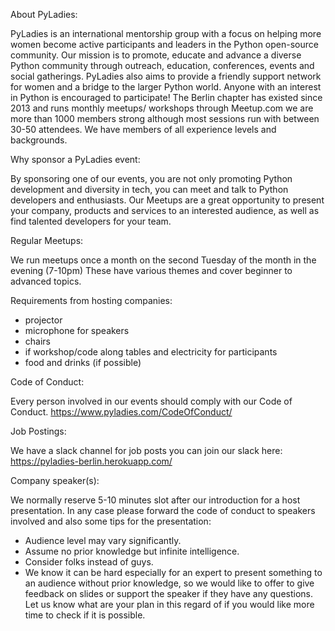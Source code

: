 About PyLadies:

PyLadies is an international mentorship group with a focus on helping more women become active participants and leaders in the Python open-source community. Our mission is to promote, educate and advance a diverse Python community through outreach, education, conferences, events and social gatherings. PyLadies also aims to provide a friendly support network for women and a bridge to the larger Python world. Anyone with an interest in Python is encouraged to participate! The Berlin chapter has existed since 2013 and runs monthly meetups/ workshops through Meetup.com we are more than 1000 members strong although most sessions run with between 30-50 attendees. We have members of all experience levels and backgrounds.

Why sponsor a PyLadies event:

By sponsoring one of our events, you are not only promoting Python development and diversity in tech, you can meet and talk to Python developers and enthusiasts. Our Meetups are a great opportunity to present your company, products and services to an interested audience, as well as find talented developers for your team.

Regular Meetups:

We run meetups once a month on the second Tuesday of the month in the evening (7-10pm) These have various themes and cover beginner to advanced topics.

Requirements from hosting companies:

 * projector
 * microphone for speakers
 * chairs
 * if workshop/code along tables and electricity for participants
 * food and drinks (if possible)

Code of Conduct:

Every person involved in our events should comply with our Code of Conduct.
https://www.pyladies.com/CodeOfConduct/

Job Postings:

We have a slack channel for job posts you can join our slack here: https://pyladies-berlin.herokuapp.com/

Company speaker(s):

We normally reserve 5-10 minutes slot after our introduction for a host presentation. In any case please forward the code of conduct to speakers involved and also some tips for the presentation:
   - Audience level may vary significantly.
   - Assume no prior knowledge but infinite intelligence.
   - Consider folks instead of guys.
   - We  know it can be hard especially for an expert to present something to an audience without prior knowledge, so we would like to offer to give feedback on slides or support the speaker if they have any questions.
Let us know what are your plan in this regard of if you would like more time to check if it is possible.
